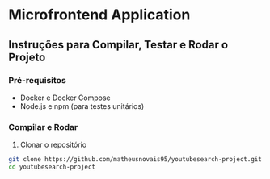 # Microfrontend Application

## Instruções para Compilar, Testar e Rodar o Projeto

### Pré-requisitos

- Docker e Docker Compose
- Node.js e npm (para testes unitários)

### Compilar e Rodar

1. Clonar o repositório

```bash
git clone https://github.com/matheusnovais95/youtubesearch-project.git
cd youtubesearch-project
